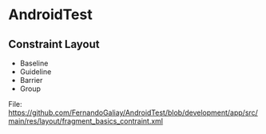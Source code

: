 # AndroidTest

Constraint Layout
-----
* Baseline
* Guideline
* Barrier
* Group

File: https://github.com/FernandoGaliay/AndroidTest/blob/development/app/src/main/res/layout/fragment_basics_contraint.xml
